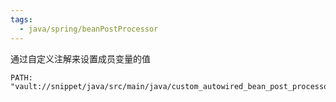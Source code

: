 ```yaml
---
tags:
  - java/spring/beanPostProcessor
---
```


通过自定义注解来设置成员变量的值

```embed-java
PATH: "vault://snippet/java/src/main/java/custom_autowired_bean_post_processor_1.java"
```